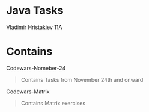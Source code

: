 # Java Tasks
Vladimir Hristakiev 11A

# Contains
Codewars-Nomeber-24

>Contains Tasks from November 24th and onward

Codewars-Matrix

>Contains Matrix exercises 
